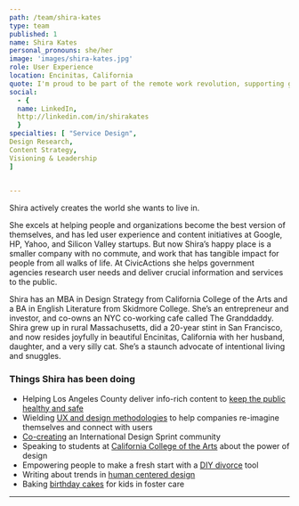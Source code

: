 ```yaml
---
path: /team/shira-kates
type: team
published: 1
name: Shira Kates
personal_pronouns: she/her
image: 'images/shira-kates.jpg'
role: User Experience
location: Encinitas, California
quote: I'm proud to be part of the remote work revolution, supporting green living, quality of life, and rural economies.
social: 
  - {
  name: LinkedIn,
  http://linkedin.com/in/shirakates
  }
specialties: [ "Service Design",
Design Research,
Content Strategy,
Visioning & Leadership
]

  
---
```


Shira actively creates the world she wants to live in.
 
She excels at helping people and organizations become the best version of themselves, and has led user experience and content initiatives at Google, HP, Yahoo, and Silicon Valley startups. But now Shira’s happy place is a smaller company with no commute, and work that has tangible impact for people from all walks of life. At CivicActions she helps government agencies research user needs and deliver crucial information and services to the public. 

Shira has an MBA in Design Strategy from California College of the Arts and a BA in English Literature from Skidmore College. She’s an entrepreneur and investor, and co-owns an NYC co-working cafe called The Granddaddy. Shira grew up in rural Massachusetts, did a 20-year stint in San Francisco, and now resides joyfully in beautiful Encinitas, California with her husband, daughter, and a very silly cat. She’s a staunch advocate of intentional living and snuggles.



### Things Shira has been doing
* Helping Los Angeles County deliver info-rich content to [keep the public healthy and safe](http://publichealth.lacounty.gov/)
* Wielding [UX and design methodologies](https://www.snapdragonstrategy.com/projects) to help companies re-imagine themselves and connect with users
* [Co-creating](https://www.instagram.com/p/B06mojMAVnf/?utm_source=ig_web_button_share_sheet) an International Design Sprint community 
* Speaking to students at [California College of the Arts](http://www.ixd.cca.edu) about the power of design 
* Empowering people to make a fresh start with a [DIY divorce](https://yeti.co/work/hello-divorce/) tool 
* Writing about trends in [human centered design](https://medium.com/@shiradee/design-thinking-trends-for-2019-21d50dffe60c) 
* Baking [birthday cakes](https://www.instagram.com/shira_cakes4kids/) for kids in foster care


----------------------------
